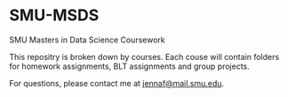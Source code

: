 # SMU-MSDS
SMU Masters in Data Science Coursework

This repositry is broken down by courses. Each couse will contain folders for homework assignments, BLT assignments and group projects.

For questions, please contact me at jennaf@mail.smu.edu.
